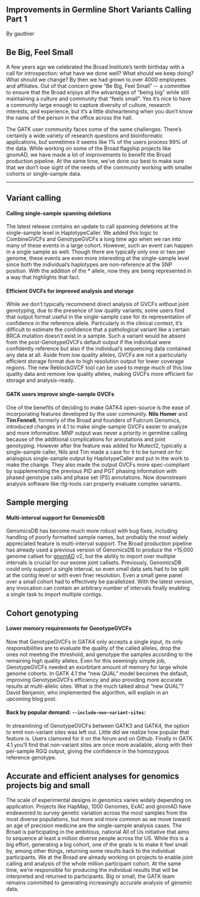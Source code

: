 ## Improvements in Germline Short Variants Calling Part 1

By gauthier

<h2>Be Big, Feel Small</h2>

<p>A few years ago we celebrated the Broad Institute’s tenth birthday with a call for introspection: what have we done well? What should we keep doing? What should we change? By then we had grown to over 4000 employees and affiliates. Out of that concern grew “Be Big, Feel Small” -- a committee to ensure that the Broad enjoys all the advantages of “being big” while still maintaining a culture and community that “feels small”. Yes it’s nice to have a community large enough to capture diversity of culture, research interests, and experience, but it’s a little disheartening when you don’t know the name of the person in the office across the hall.</p>

<p>The GATK user community faces some of the same challenges.  There’s certainly a wide variety of research questions and bioinformatic applications, but sometimes it seems like 1% of the users process 99% of the data.  While working on some of the Broad flagship projects like gnomAD, we have made a lot of improvements to benefit the Broad production pipeline. At the same time, we’ve done our best to make sure that we don’t lose sight of the needs of the community working with smaller cohorts or single-sample data.</p>

<hr></hr><h2>Variant calling</h2>

<h4>Calling single-sample spanning deletions</h4>

<p>The latest release contains an update to call spanning deletions at the single-sample level in HaplotypeCaller.  We added this logic to CombineGVCFs and GenotypeGVCFs a long time ago when we ran into many of these events in a large cohort.  However, such an event can happen in a single sample as well. Though there are typically only one or two per genome, these events are even more interesting at the single-sample level since both the individual’s haplotypes are non-reference at the SNP position. With the addition of the * allele, now they are being represented in a way that highlights that fact.</p>

<h4>Efficient GVCFs for improved analysis and storage</h4>

<p>While we don’t typically recommend direct analysis of GVCFs without joint genotyping, due to the presence of low quality variants, some users find that output format useful in the single-sample case for its representation of confidence in the reference allele.  Particularly in the clinical context, it’s difficult to estimate the confidence that a pathological variant like a certain BRCA mutation doesn’t exist in a sample.  Such a variant would be absent from the post-GenotypeGVCFs default output if the individual were confidently reference but also if the individual’s sequencing data contained any data at all. Aside from low quality alleles, GVCFs are not a particularly efficient storage format due to high resolution output for lower coverage regions.  The new ReblockGVCF tool can be used to merge much of this low quality data and remove low quality alleles, making GVCFs more efficient for storage and analysis-ready.</p>

<h4>GATK users improve single-sample GVCFs</h4>

<p>One of the benefits of deciding to make GATK4 open-source is the ease of incorporating features developed by the user community. <strong>Nils Homer</strong> and <strong>Tim Fennell</strong>, formerly of the Broad and founders of Fulcrum Genomics, introduced changes in 4.1 to make single-sample GVCFs easier to analyze and more informative. MNP output was never a priority in germline calling because of the additional complications for annotations and joint genotyping. However after the feature was added for Mutect2, typically a single-sample caller, Nils and Tim made a case for it to be turned on for analogous single-sample output by HaplotypeCaller and put in the work to make the change.  They also made the output GVCFs more spec-compliant by supplementing the previous PID and PGT phasing information with phased genotype calls and phase set (PS) annotations. Now downstream analysis software like rtg-tools can properly evaluate complex variants.</p>

<h2>Sample merging</h2>

<h4>Multi-interval support for GenomicsDB</h4>

<p>GenomicsDB has become much more robust with bug fixes, including handling of poorly formatted sample names, but probably the most widely appreciated feature is multi-interval support.  The Broad production pipeline has already used a previous version of GenomicsDB to produce the &gt;15,000 genome callset for <a rel="nofollow" href="https://gnomad.broadinstitute.org/about" title="gnomAD">gnomAD</a> v2, but the ability to import over multiple intervals is crucial for our exome joint callsets.  Previously, GenomicsDB could only support a single interval, so even small data sets had to be split at the contig level or with even finer resolution.  Even a small gene panel over a small cohort had to effectively be parallelized.  With the latest version, any invocation can contain an arbitrary number of intervals finally enabling a single task to import multiple contigs.</p>

<h2>Cohort genotyping</h2>

<h4>Lower memory requirements for GenotypeGVCFs</h4>

<p>Now that GenotypeGVCFs in GATK4 only accepts a single input, its only responsibilities are to evaluate the quality of the called alleles, drop the ones not meeting the threshold, and genotype the samples according to the remaining high quality alleles.  Even for this seemingly simple job, GenotypeGVCFs needed an exorbitant amount of memory for large whole genome cohorts. In GATK 4.1 the “new QUAL” model becomes the default, improving GenotypeGVCFs efficiency and also providing more accurate results at multi-allelic sites.  What is the much talked about “new QUAL”?  David Benjamin, who implemented the algorithm, will explain in an upcoming blog post.</p>

<h4>Back by popular demand: <code class="code codeInline" spellcheck="false">--include-non-variant-sites</code>:</h4>

<p>In streamlining of GenotypeGVCFs between GATK3 and GATK4, the option to emit non-variant sites was left out. Little did we realize how popular that feature is.  Users clamored for it on the forum and on Github.  Finally in GATK 4.1 you’ll find that non-variant sites are once more available, along with their per-sample RGQ output, giving the confidence in the homozygous reference genotype.</p>

<h2>Accurate and efficient analyses for genomics projects big and small</h2>

<p>The scale of experimental designs in genomics varies widely depending on application.  Projects like HapMap, 1000 Genomes, ExAC and gnomAD have endeavored to survey genetic variation across the most samples from the most diverse populations, but more and more common as we move toward an age of precision medicine are the single-sample analysis cases.  The Broad is participating in the ambitious, national All of Us initiative that aims to sequence at least a million diverse people across the US.  While this is a big effort, generating a big cohort, one of the goals is to make it feel small by, among other things, returning some results back to the individual participants.  We at the Broad are already working on projects to enable joint calling and analysis of the whole million participant cohort.  At the same time, we’re responsible for producing the individual results that will be interpreted and returned to participants.  Big or small, the GATK team remains committed to generating increasingly accurate analysis of genomic data.</p>
